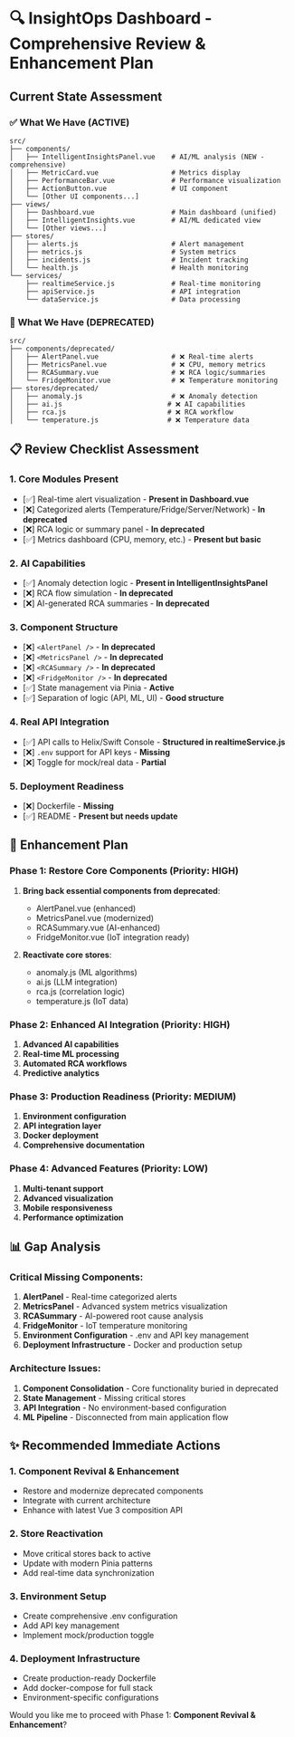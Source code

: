 # 🔍 InsightOps Dashboard - Comprehensive Review & Enhancement Plan

## Current State Assessment

### ✅ **What We Have (ACTIVE)**
```
src/
├── components/
│   ├── IntelligentInsightsPanel.vue    # AI/ML analysis (NEW - comprehensive)
│   ├── MetricCard.vue                  # Metrics display
│   ├── PerformanceBar.vue              # Performance visualization
│   ├── ActionButton.vue                # UI component
│   └── [Other UI components...]
├── views/
│   ├── Dashboard.vue                   # Main dashboard (unified)
│   ├── IntelligentInsights.vue         # AI/ML dedicated view
│   └── [Other views...]
├── stores/
│   ├── alerts.js                       # Alert management
│   ├── metrics.js                      # System metrics
│   ├── incidents.js                    # Incident tracking
│   └── health.js                       # Health monitoring
└── services/
    ├── realtimeService.js              # Real-time monitoring
    ├── apiService.js                   # API integration
    └── dataService.js                  # Data processing
```

### 📁 **What We Have (DEPRECATED)**
```
src/
├── components/deprecated/
│   ├── AlertPanel.vue                  # ❌ Real-time alerts
│   ├── MetricsPanel.vue                # ❌ CPU, memory metrics
│   ├── RCASummary.vue                  # ❌ RCA logic/summaries
│   └── FridgeMonitor.vue               # ❌ Temperature monitoring
├── stores/deprecated/
│   ├── anomaly.js                      # ❌ Anomaly detection
│   ├── ai.js                          # ❌ AI capabilities
│   ├── rca.js                         # ❌ RCA workflow
│   └── temperature.js                 # ❌ Temperature data
```

## 📋 **Review Checklist Assessment**

### 1. Core Modules Present
- [✅] Real-time alert visualization - **Present in Dashboard.vue**
- [❌] Categorized alerts (Temperature/Fridge/Server/Network) - **In deprecated**
- [❌] RCA logic or summary panel - **In deprecated**
- [✅] Metrics dashboard (CPU, memory, etc.) - **Present but basic**

### 2. AI Capabilities
- [✅] Anomaly detection logic - **Present in IntelligentInsightsPanel**
- [❌] RCA flow simulation - **In deprecated**
- [❌] AI-generated RCA summaries - **In deprecated**

### 3. Component Structure
- [❌] `<AlertPanel />` - **In deprecated**
- [❌] `<MetricsPanel />` - **In deprecated**
- [❌] `<RCASummary />` - **In deprecated**
- [❌] `<FridgeMonitor />` - **In deprecated**
- [✅] State management via Pinia - **Active**
- [✅] Separation of logic (API, ML, UI) - **Good structure**

### 4. Real API Integration
- [✅] API calls to Helix/Swift Console - **Structured in realtimeService.js**
- [❌] `.env` support for API keys - **Missing**
- [❌] Toggle for mock/real data - **Partial**

### 5. Deployment Readiness
- [❌] Dockerfile - **Missing**
- [✅] README - **Present but needs update**

## 🚀 **Enhancement Plan**

### Phase 1: Restore Core Components (Priority: HIGH)
1. **Bring back essential components from deprecated**:
   - AlertPanel.vue (enhanced)
   - MetricsPanel.vue (modernized)
   - RCASummary.vue (AI-enhanced)
   - FridgeMonitor.vue (IoT integration ready)

2. **Reactivate core stores**:
   - anomaly.js (ML algorithms)
   - ai.js (LLM integration)
   - rca.js (correlation logic)
   - temperature.js (IoT data)

### Phase 2: Enhanced AI Integration (Priority: HIGH)
1. **Advanced AI capabilities**
2. **Real-time ML processing**
3. **Automated RCA workflows**
4. **Predictive analytics**

### Phase 3: Production Readiness (Priority: MEDIUM)
1. **Environment configuration**
2. **API integration layer**
3. **Docker deployment**
4. **Comprehensive documentation**

### Phase 4: Advanced Features (Priority: LOW)
1. **Multi-tenant support**
2. **Advanced visualization**
3. **Mobile responsiveness**
4. **Performance optimization**

## 📊 **Gap Analysis**

### Critical Missing Components:
1. **AlertPanel** - Real-time categorized alerts
2. **MetricsPanel** - Advanced system metrics visualization
3. **RCASummary** - AI-powered root cause analysis
4. **FridgeMonitor** - IoT temperature monitoring
5. **Environment Configuration** - .env and API key management
6. **Deployment Infrastructure** - Docker and production setup

### Architecture Issues:
1. **Component Consolidation** - Core functionality buried in deprecated
2. **State Management** - Missing critical stores
3. **API Integration** - No environment-based configuration
4. **ML Pipeline** - Disconnected from main application flow

## ✨ **Recommended Immediate Actions**

### 1. Component Revival & Enhancement
- Restore and modernize deprecated components
- Integrate with current architecture
- Enhance with latest Vue 3 composition API

### 2. Store Reactivation
- Move critical stores back to active
- Update with modern Pinia patterns
- Add real-time data synchronization

### 3. Environment Setup
- Create comprehensive .env configuration
- Add API key management
- Implement mock/production toggle

### 4. Deployment Infrastructure
- Create production-ready Dockerfile
- Add docker-compose for full stack
- Environment-specific configurations

Would you like me to proceed with Phase 1: **Component Revival & Enhancement**?
